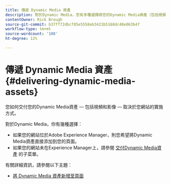 ```yaml
---
title: 傳遞 Dynamic Media 資產
description: 對於Dynamic Media，您有多種選擇將您的Dynamic Media資產（包括視頻和影像）交付到您的網站。
contentOwner: Rick Brough
source-git-commit: b37ff72dbcf85e5558eb3421b5168dc48e063b47
workflow-type: tm+mt
source-wordcount: '108'
ht-degree: 12%

---
```



# 傳遞 Dynamic Media 資產{#delivering-dynamic-media-assets}

您如何交付您的Dynamic Media資產 — 包括視頻和影像 — 取決於您網站的實施方式。

對於Dynamic Media，你有幾種選擇：

* 如果您的網站位於Adobe Experience Manager，則您希望將Dynamic Media資產直接添加到您的頁面。
* 如果您的網站未在Experience Manager上，請參閱 [交付Dynamic Media資產](/help/assets/dynamic-media/delivering-dynamic-media-assets.md) 的子菜單。

有關詳細資訊，請參閱以下主題：

* [將 Dynamic Media 資產新增至頁面](/help/assets/dynamic-media/adding-dynamic-media-assets-to-pages.md)

